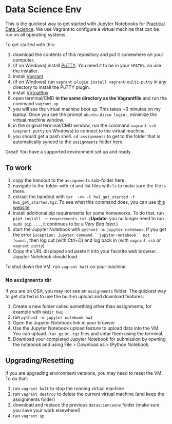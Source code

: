 # Data Science Env

This is the quickest way to get started with Jupyter Notebooks for [Practical Data Science](https://www.datasciencecourse.org). We use Vagrant to configure a virtual machine that can be run on all operating systems.

To get started with this:

1. download the contents of this repository and put it somewhere on your computer.
2. (if on Windows) install [PuTTY](https://www.chiark.greenend.org.uk/~sgtatham/putty/latest.html). You need it to be in your `%PATH%`, so use the installer.
3. install [Vagrant](https://www.vagrantup.com/downloads.html)
4. (if on Windows) run `vagrant plugin install vagrant-multi-putty` in any directory to install the PuTTY plugin.
5. install [VirtualBox](https://www.virtualbox.org/wiki/Downloads)
6. open terminal/CMD **in the same directory as the Vagrantfile** and run the command `vagrant up`
7. you will see the virtual machine boot up. This takes ~3 minutes on my laptop. Once you see the prompt `ubuntu-disco login:`, minimize the virtual machine window.
8. in the original terminal/CMD window, run the command `vagrant ssh` (`vagrant putty` on Windows) to connect to the virtual machine.
9. you should get a bash shell. `cd assignments` to get to the folder that is automatically synced to the `assignments` folder here.

Great! You have a supported environment set up and ready.

## To work

1. copy the handout to the `assignments` sub-folder here.
2. navigate to the folder with `cd` and list files with `ls` to make sure the file is there.
3. extract the handout with `tar  -xv -C hw1_get_started -f hw1_get_started.tgz`. To see what this command does, you can use [this website](https://explainshell.com/explain?cmd=tar++-xv+-C+hw1_get_started+-f+hw1_get_started.tgz).
4. install additional pip requirements for some homeworks. To do that, run `pip3 install -r requirements.txt`. (**Update**: you no longer need to run `sudo pip ...`, it continues to be a *Very Bad Idea*.)
5. start the Jupyter Notebook with `python3 -m jupyter notebook`. If you get the error `Exception: Jupyter command ``jupyter-notebook`` not found.`, then log out (with Ctrl+D) and log back in (with `vagrant ssh` or `vagrant putty`)
6. Copy the URL displayed and paste it into your favorite web browser. Jupyter Notebook should load.

To shut down the VM, run `vagrant halt` on your machine.

### No `assignments` dir

If you are on OSX, you may not see an `assignments` folder. The quickest way to get started is to use the built-in upload and download features:

1. Create a new folder called something other than assignments, for example with `mkdir hw1`
2. run `python3 -m jupyter notebook hw1`
3. Open the Jupyter Notebook link in your browser
4. Use the Jupyter Notebook upload feature to upload data into the VM. You can upload `.tar.gz` or `.tgz` files and untar them using the terminal.
5. Download your completed Jupyter Notebook for submission by opening the notebook and using File > Download as > IPython Notebook.

## Upgrading/Resetting

If you are upgrading environment versions, you may need to reset the VM. To do that:

1. run `vagrant halt` to stop the running virtual machine
2. run `vagrant destroy` to delete the current virtual machine (and keep the assignments folder)
3. download and replace the previous `datascienceenv` folder (make sure you save your work elsewhere!)
4. run `vagrant up`
